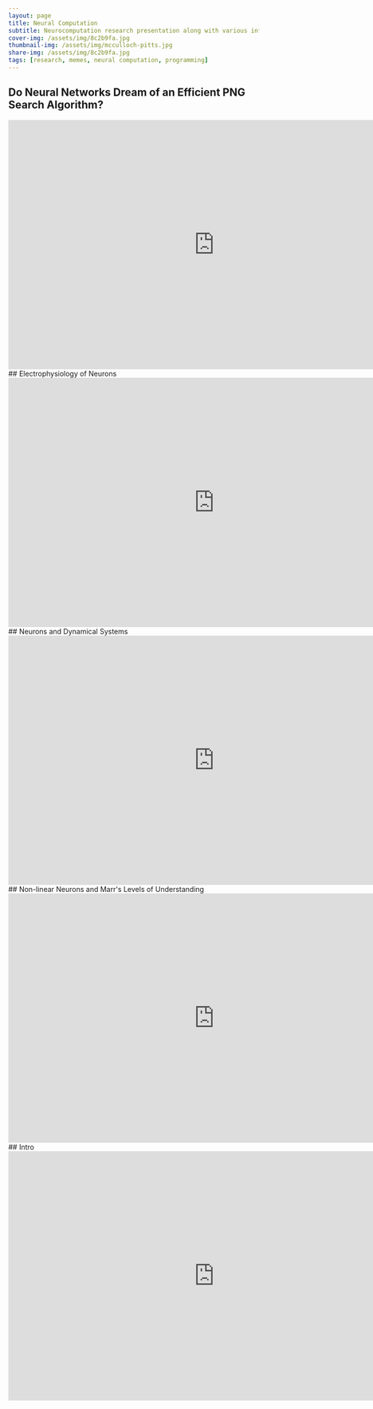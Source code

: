 ```yaml
---
layout: page
title: Neural Computation 
subtitle: Neurocomputation research presentation along with various informational powerpoint slides.
cover-img: /assets/img/8c2b9fa.jpg
thumbnail-img: /assets/img/mcculloch-pitts.jpg
share-img: /assets/img/8c2b9fa.jpg
tags: [research, memes, neural computation, programming]
---
```

## Do Neural Networks Dream of an Efficient PNG Search Algorithm?
<iframe src="https://onedrive.live.com/embed?cid=27F2DFE47E1E2E9D&amp;resid=27F2DFE47E1E2E9D%21130&amp;authkey=AAytCkbO2mf_fqU&amp;em=2&amp;wdAr=1.7777777777777777" width="826px" height="500px" frameborder="0">This is an embedded <a target="_blank" href="https://office.com">Microsoft Office</a> presentation, powered by <a target="_blank" href="https://office.com/webapps">Office</a>.</iframe>
## Electrophysiology of Neurons
<iframe src="https://onedrive.live.com/embed?resid=27F2DFE47E1E2E9D%21119&amp;authkey=%21AFGWLpp-4aldbcU&amp;em=2&amp;wdAr=1.7777777777777777" width="826px" height="500px" frameborder="0">This is an embedded <a target="_blank" href="https://office.com">Microsoft Office</a> presentation, powered by <a target="_blank" href="https://office.com/webapps">Office</a>.</iframe>
## Neurons and Dynamical Systems
<iframe src="https://onedrive.live.com/embed?resid=27F2DFE47E1E2E9D%21117&amp;authkey=%21AIRQ6_a32JDO9uc&amp;em=2&amp;wdAr=1.7777777777777777" width="826px" height="500px" frameborder="0">This is an embedded <a target="_blank" href="https://office.com">Microsoft Office</a> presentation, powered by <a target="_blank" href="https://office.com/webapps">Office</a>.</iframe>
## Non-linear Neurons and Marr's Levels of Understanding
<iframe src="https://onedrive.live.com/embed?cid=27F2DFE47E1E2E9D&amp;resid=27F2DFE47E1E2E9D%21114&amp;authkey=AFXoSjxzRMjrbr8&amp;em=2&amp;wdAr=1.7777777777777777" width="826px" height="500px" frameborder="0">This is an embedded <a target="_blank" href="https://office.com">Microsoft Office</a> presentation, powered by <a target="_blank" href="https://office.com/webapps">Office</a>.</iframe>
## Intro
<iframe src="https://onedrive.live.com/embed?cid=27F2DFE47E1E2E9D&amp;resid=27F2DFE47E1E2E9D%21107&amp;authkey=AGPySb5ChXG949Q&amp;em=2&amp;wdAr=1.7777777777777777" width="826px" height="500px" frameborder="0">This is an embedded <a target="_blank" href="https://office.com">Microsoft Office</a> presentation, powered by <a target="_blank" href="https://office.com/webapps">Office</a>.</iframe>
